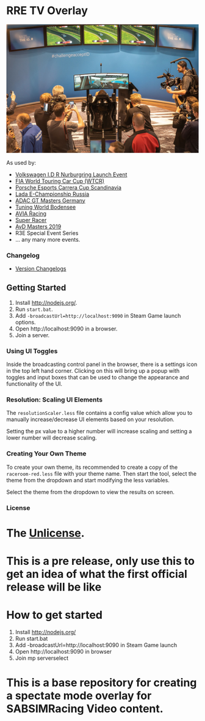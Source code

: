 # RRE TV Overlay

![alt text](public/img/vw.jpg "Logo Title Text 1")

As used by:

* [Volkswagen I.D R Nurburgring Launch Event](https://www.gtplanet.net/volkswagen-partners-with-raceroom-for-id-r-nurburgring-competition/)
* [FIA World Touring Car Cup (WTCR)](https://www.fiawtcr.com/esports-wtcr/)
* [Porsche Esports Carrera Cup Scandinavia](https://www.carreracup.se/esports/)
* [Lada E-Championship Russia](https://www.lada.ru/press-releases/116243.html)
* [ADAC GT Masters Germany](https://www.adac-gt-masters.de/uk)
* [Tuning World Bodensee](https://www.raceroom.com/en/raceroom-esports-event-at-the-tuning-world-bodensee-2019/)
* [AVIA Racing](https://www.avia-racing.de/nc/startseite.html)
* [Super Racer](http://www.super-racer.me/)
* [AvD Masters 2019](https://www.avd.de/)
* R3E Special Event Series
* ... any many more events.

### Changelog
* [Version Changelogs](changelog.md)

## Getting Started
1. Install http://nodejs.org/.
2. Run `start.bat`.
3. Add `-broadcastUrl=http://localhost:9090` in Steam Game launch options.
4. Open http://localhost:9090 in a browser.
5. Join a server.

### Using UI Toggles
Inside the broadcasting control panel in the browser, there is a settings icon in the top left hand corner. Clicking on this will bring up a popup with toggles and input boxes that can be used to change the appearance and functionality of the UI.

### Resolution: Scaling UI Elements
The `resolutionScaler.less` file contains a config value which allow you to manually increase/decrease UI elements based on your resolution.

Setting the px value to a higher number will increase scaling and setting a lower number will decrease scaling.

### Creating Your Own Theme
To create your own theme, its recommended to create a copy of the `raceroom-red.less` file with your theme name. Then start the tool, select the theme from the dropdown and start modifying the less variables.

Select the theme from the dropdown to view the results on screen.

### License
The [Unlicense](LICENSE).
=======
# This is a pre release, only use this to get an idea of what the first official release will be like

# How to get started
1. Install http://nodejs.org/
2. Run start.bat
3. Add -broadcastUrl=http://localhost:9090 in Steam Game launch
4. Open http://localhost:9090 in browser
5. Join mp serverselect

# This is a base repository for creating a spectate mode overlay for SABSIMRacing Video content.
